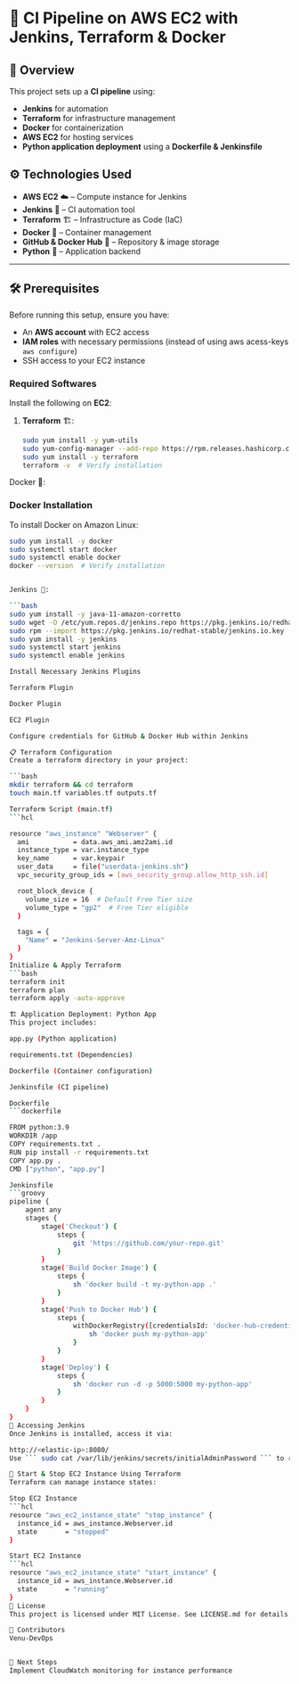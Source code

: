 
# 🚀 CI Pipeline on AWS EC2 with Jenkins, Terraform & Docker

## 📌 Overview
This project sets up a **CI pipeline** using:
- **Jenkins** for automation
- **Terraform** for infrastructure management
- **Docker** for containerization
- **AWS EC2** for hosting services
- **Python application deployment** using a **Dockerfile & Jenkinsfile**

## ⚙️ Technologies Used
- **AWS EC2** ☁️ – Compute instance for Jenkins
- **Jenkins** 🔧 – CI automation tool
- **Terraform** 🏗️ – Infrastructure as Code (IaC)
- **Docker** 🐳 – Container management
- **GitHub & Docker Hub** 🔑 – Repository & image storage
- **Python** 🐍 – Application backend

---

## 🛠️ Prerequisites

Before running this setup, ensure you have:
- An **AWS account** with EC2 access
- **IAM roles** with necessary permissions (instead of using aws acess-keys `aws configure`)
- SSH access to your EC2 instance

### **Required Softwares**
Install the following on **EC2**:

1. **Terraform** 🏗️:
   ```bash
   sudo yum install -y yum-utils
   sudo yum-config-manager --add-repo https://rpm.releases.hashicorp.com/AmazonLinux/hashicorp.repo
   sudo yum install -y terraform
   terraform -v  # Verify installation
   

Docker 🐳:
### Docker Installation
To install Docker on Amazon Linux:

```bash
sudo yum install -y docker
sudo systemctl start docker
sudo systemctl enable docker
docker --version  # Verify installation


Jenkins 🔧:

```bash
sudo yum install -y java-11-amazon-corretto
sudo wget -O /etc/yum.repos.d/jenkins.repo https://pkg.jenkins.io/redhat-stable/jenkins.repo
sudo rpm --import https://pkg.jenkins.io/redhat-stable/jenkins.io.key
sudo yum install -y jenkins
sudo systemctl start jenkins
sudo systemctl enable jenkins

Install Necessary Jenkins Plugins

Terraform Plugin

Docker Plugin

EC2 Plugin

Configure credentials for GitHub & Docker Hub within Jenkins

📋 Terraform Configuration
Create a terraform directory in your project:

```bash
mkdir terraform && cd terraform
touch main.tf variables.tf outputs.tf

Terraform Script (main.tf)
```hcl

resource "aws_instance" "Webserver" {
  ami           = data.aws_ami.amz2ami.id
  instance_type = var.instance_type
  key_name      = var.keypair
  user_data     = file("userdata-jenkins.sh")
  vpc_security_group_ids = [aws_security_group.allow_http_ssh.id]

  root_block_device {
    volume_size = 16  # Default Free Tier size
    volume_type = "gp2"  # Free Tier eligible
  }

  tags = {
    "Name" = "Jenkins-Server-Amz-Linux"
  }
}
Initialize & Apply Terraform
```bash
terraform init
terraform plan
terraform apply -auto-approve

🏗️ Application Deployment: Python App
This project includes:

app.py (Python application)

requirements.txt (Dependencies)

Dockerfile (Container configuration)

Jenkinsfile (CI pipeline)

Dockerfile
```dockerfile

FROM python:3.9
WORKDIR /app
COPY requirements.txt .
RUN pip install -r requirements.txt
COPY app.py .
CMD ["python", "app.py"]

Jenkinsfile
```groovy
pipeline {
    agent any
    stages {
        stage('Checkout') {
            steps {
                git 'https://github.com/your-repo.git'
            }
        }
        stage('Build Docker Image') {
            steps {
                sh 'docker build -t my-python-app .'
            }
        }
        stage('Push to Docker Hub') {
            steps {
                withDockerRegistry([credentialsId: 'docker-hub-credentials', url: '']) {
                    sh 'docker push my-python-app'
                }
            }
        }
        stage('Deploy') {
            steps {
                sh 'docker run -d -p 5000:5000 my-python-app'
            }
        }
    }
}
🔗 Accessing Jenkins
Once Jenkins is installed, access it via:

http://<elastic-ip>:8080/
Use ``` sudo cat /var/lib/jenkins/secrets/initialAdminPassword ``` to retrieve the admin password.

🚀 Start & Stop EC2 Instance Using Terraform
Terraform can manage instance states:

Stop EC2 Instance
```hcl
resource "aws_ec2_instance_state" "stop_instance" {
  instance_id = aws_instance.Webserver.id
  state       = "stopped"
}

Start EC2 Instance
```hcl
resource "aws_ec2_instance_state" "start_instance" {
  instance_id = aws_instance.Webserver.id
  state       = "running"
}
📄 License
This project is licensed under MIT License. See LICENSE.md for details.

📝 Contributors
Venu-DevOps


🎯 Next Steps
Implement CloudWatch monitoring for instance performance
